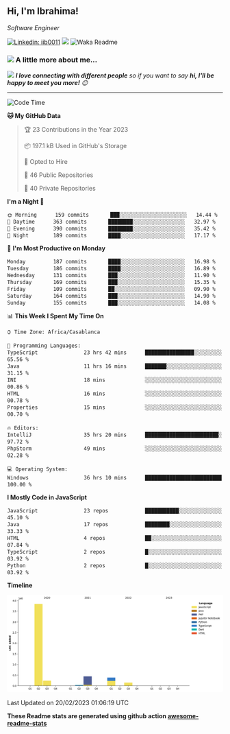 <h2>Hi, I'm Ibrahima! </h2>
<p><em>Software Engineer 
</em></p>


[![Linkedin: iib0011](https://img.shields.io/badge/-iib0011-blue?style=flat-square&logo=Linkedin&logoColor=white&link=https://www.linkedin.com/in/iib0011/)](https://www.linkedin.com/in/iib0011/)
![](https://visitor-badge.glitch.me/badge?page_id=iib0011)
![Waka Readme](https://github.com/iib0011/iib0011/workflows/Waka%20Readme/badge.svg)


### <img src="https://media.giphy.com/media/VgCDAzcKvsR6OM0uWg/giphy.gif" width="50"> A little more about me...  


<img src="https://media.giphy.com/media/LnQjpWaON8nhr21vNW/giphy.gif" width="60"> <em><b>I love connecting with different people</b> so if you want to say <b>hi, I'll be happy to meet you more!</b> 😊</em>

---
<!--START_SECTION:waka-->
![Code Time](http://img.shields.io/badge/Code%20Time-1%2C836%20hrs%2050%20mins-blue)

**🐱 My GitHub Data** 

> 🏆 23 Contributions in the Year 2023
 > 
> 📦 197.1 kB Used in GitHub's Storage 
 > 
> 💼 Opted to Hire
 > 
> 📜 46 Public Repositories 
 > 
> 🔑 40 Private Repositories  
 > 
**I'm a Night 🦉** 

```text
🌞 Morning      159 commits       ███░░░░░░░░░░░░░░░░░░░░░░   14.44 % 
🌆 Daytime      363 commits       ████████░░░░░░░░░░░░░░░░░   32.97 % 
🌃 Evening      390 commits       ████████░░░░░░░░░░░░░░░░░   35.42 % 
🌙 Night        189 commits       ████░░░░░░░░░░░░░░░░░░░░░   17.17 % 

```
📅 **I'm Most Productive on Monday** 

```text
Monday         187 commits       ████░░░░░░░░░░░░░░░░░░░░░   16.98 % 
Tuesday        186 commits       ████░░░░░░░░░░░░░░░░░░░░░   16.89 % 
Wednesday      131 commits       ███░░░░░░░░░░░░░░░░░░░░░░   11.90 % 
Thursday       169 commits       ███░░░░░░░░░░░░░░░░░░░░░░   15.35 % 
Friday         109 commits       ██░░░░░░░░░░░░░░░░░░░░░░░   09.90 % 
Saturday       164 commits       ███░░░░░░░░░░░░░░░░░░░░░░   14.90 % 
Sunday         155 commits       ███░░░░░░░░░░░░░░░░░░░░░░   14.08 % 

```


📊 **This Week I Spent My Time On** 

```text
⌚︎ Time Zone: Africa/Casablanca

💬 Programming Languages: 
TypeScript               23 hrs 42 mins      ████████████████░░░░░░░░░   65.56 % 
Java                     11 hrs 16 mins      ███████░░░░░░░░░░░░░░░░░░   31.15 % 
INI                      18 mins             ░░░░░░░░░░░░░░░░░░░░░░░░░   00.86 % 
HTML                     16 mins             ░░░░░░░░░░░░░░░░░░░░░░░░░   00.78 % 
Properties               15 mins             ░░░░░░░░░░░░░░░░░░░░░░░░░   00.70 % 

🔥 Editors: 
IntelliJ                 35 hrs 20 mins      ████████████████████████░   97.72 % 
PhpStorm                 49 mins             ░░░░░░░░░░░░░░░░░░░░░░░░░   02.28 % 

💻 Operating System: 
Windows                  36 hrs 10 mins      █████████████████████████   100.00 % 

```

**I Mostly Code in JavaScript** 

```text
JavaScript               23 repos            ███████████░░░░░░░░░░░░░░   45.10 % 
Java                     17 repos            ████████░░░░░░░░░░░░░░░░░   33.33 % 
HTML                     4 repos             ██░░░░░░░░░░░░░░░░░░░░░░░   07.84 % 
TypeScript               2 repos             █░░░░░░░░░░░░░░░░░░░░░░░░   03.92 % 
Python                   2 repos             █░░░░░░░░░░░░░░░░░░░░░░░░   03.92 % 

```


**Timeline**

![Chart not found](https://raw.githubusercontent.com/iib0011/iib0011/master/charts/bar_graph.png) 


 Last Updated on 20/02/2023 01:06:19 UTC
<!--END_SECTION:waka-->

**These Readme stats are generated using github action [awesome-readme-stats](https://github.com/iib0011/waka-readme-stats)**
